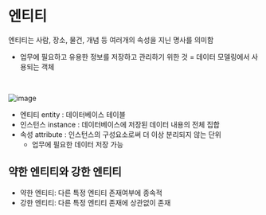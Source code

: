 # 엔티티

엔티티는 사람, 장소, 물건, 개념 등 여러개의 속성을 지닌 명사를 의미함
- 업무에 필요하고 유용한 정보를 저장하고 관리하기 위한 것 = 데이터 모델링에서 사용되는 객체

<br>

![image](https://github.com/zeunxx/algorithm/assets/81572478/5de277f5-0e91-46ea-90a7-753edba6b5a2)



- 엔티티 entity : 데이터베이스 테이블
- 인스턴스 instance : 데이터베이스에 저장된 데이터 내용의 전체 집합
- 속성 attribute :  인스턴스의 구성요소로써 더 이상 분리되지 않는 단위
  - 업무에 필요한 데이터 저장 가능

## 약한 엔티티와 강한 엔티티

- 약한 엔티티: 다른 특정 엔티티 존재여부에 종속적
- 강한 엔티티: 다른 특정 엔티티 존재에 상관없이 존재